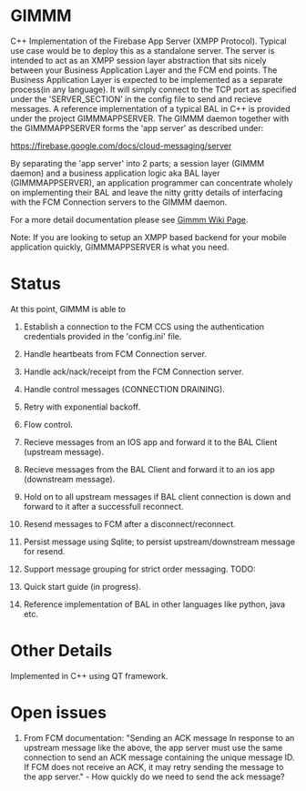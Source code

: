 # GIMMM

C++ Implementation of the Firebase App Server (XMPP Protocol). Typical use case would be to deploy this as a standalone server. The server is intended to act as an XMPP session layer abstraction that sits nicely between your Business Application Layer and the FCM end points. The Business Application Layer is expected to be implemented as a separate process(in any language). It will simply connect to the TCP port as specified under the 'SERVER_SECTION' in the config file to send and recieve messages. A reference implementation of a typical BAL in C++ is provided under the project GIMMMAPPSERVER. The GIMMM daemon together with the GIMMMAPPSERVER forms the 'app server' as described under:

https://firebase.google.com/docs/cloud-messaging/server

By separating the 'app server' into 2 parts; a session layer (GIMMM daemon) and a business application logic aka BAL layer (GIMMMAPPSERVER), an application programmer can concentrate wholely on implementing their BAL and leave the nitty gritty details of interfacing with the FCM Connection servers to the GIMMM daemon.

For a more detail documentation please see [Gimmm Wiki Page](https://github.com/rajeshkhumanthem/GIMMM/wiki).

Note: If you are looking to setup an XMPP based backend for your mobile application quickly, GIMMMAPPSERVER is what you need.

# Status
At this point, GIMMM is able to 

1) Establish a connection to the FCM CCS using the authentication credentials provided in the 'config.ini' file. 
2) Handle heartbeats from FCM Connection server.
3) Handle ack/nack/receipt from the FCM Connection server.
4) Handle control messages (CONNECTION DRAINING).
5) Retry with exponential backoff. 
6) Flow control.
7) Recieve messages from an IOS app and forward it to the BAL Client (upstream message). 
8) Recieve messages from the BAL Client and forward it to an ios app (downstream message).  
9) Hold on to all upstream messages if BAL client connection is down and forward to it after a successfull reconnect.
10) Resend messages to FCM after a disconnect/reconnect.

11) Persist message using Sqlite; to persist upstream/downstream message for resend.
12) Support message grouping for strict order messaging.
TODO:

1) Quick start guide (in progress). 
2) Reference implementation of BAL in other languages like python, java etc.


# Other Details
Implemented in C++ using QT framework.

# Open issues
1. From FCM documentation: "Sending an ACK message
In response to an upstream message like the above, the app server must use the same connection to send
an ACK message containing the unique message ID. If FCM does not receive an ACK,
it may retry sending the message to the app server." - How quickly do we need to send the ack message?


